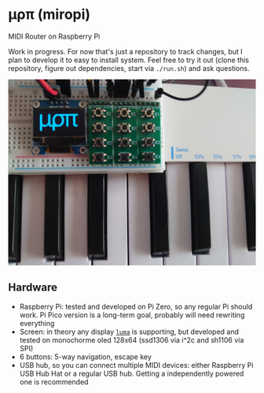 # μρπ (miropi)
MIDI Router on Raspberry Pi

Work in progress. For now that's just a repository to track changes, but I plan to develop it to easy to install system. Feel free to try it out (clone this repository, figure out dependencies, start via `./run.sh`) and ask questions.

![](miropi.jpg)

## Hardware
- Raspberry Pi: tested and developed on Pi Zero, so any regular Pi should work. Pi Pico version is a long-term goal, probably will need rewriting everything
- Screen: in theory any display [`luma`](https://luma-oled.readthedocs.io/en/latest/) is supporting, but developed and tested on monochorme oled 128x64 (ssd1306 via i^2c and sh1106 via SPI) 
- 6 buttons: 5-way navigation, escape key
- USB hub, so you can connect multiple MIDI devices: either Raspberry Pi USB Hub Hat or a regular USB hub. Getting a independently powered one is recommended
